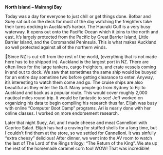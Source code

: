 **North Island – Mairangi Bay**

Today was a day for everyone to just chill or get things done.
Botbar and Suey sat out on the deck for most of the day watching
the freighters take their turns docking in Auckland’s harbor. The
Hauraki Gulf is a very busy waterway. It opens out onto the Pacific
Ocean which it joins to the north and east. It’s largely protected
from the Pacific by Great Barrier Island, Little Barrier Island, and the
Coromandel Peninsula. This is what makes Auckland so well
protected against all of the northern winds.

Since NZ is cut-off from the rest of the world, (everything that is not
made here has to be shipped in). Auckland is the largest port in
NZ. There are often lines for the large tankers, cargo freighters, and
crate vessels coming in and out to dock. We saw that sometimes
the same ship would be buoyed for an entire day sometime two
before getting clearance to enter. Anyway, it’s interesting to
watch them come and go. The cruise ships are also beautiful as
they enter the Gulf. Many people go from Sydney to Fiji to
Auckland and back as a popular route. This would cover roughly
2,000 nautical miles round trip. It would be fantastic to see!
Jeff worked on organizing his data to begin compiling his research
thus far. Elijah was busy with online “Computer Boot Camp”
programs. Ari is nearly done with her online classes. I worked on
more endorsement research.

Later that night Suey, Ari, and I made cheese and meat
Cannelloni with Caprice Salad. Elijah has had a craving for stuffed
shells for a long time, but I couldn’t find them at the store, so we
settled for Cannelloni. It was sinfully “extra cheesy” delicious! After
dinner, we went into the AV room to watch the last of The Lord of
the Rings trilogy; “The Return of the King”. We ate up the rest of
the homemade caramel corn too! WOW! That was incredible!

